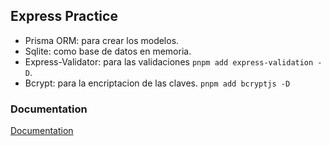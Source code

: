 ## Express Practice

- Prisma ORM: para crear los modelos. 
- Sqlite: como base de datos en memoria.
- Express-Validator: para las validaciones `pnpm add express-validation -D`.
- Bcrypt: para la encriptacion de las claves. `pnpm add bcryptjs -D`

### Documentation
[Documentation](https://express-simple-crud-production.up.railway.app/api-docs/)